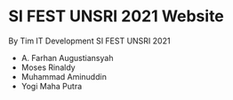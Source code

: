 # SI FEST UNSRI 2021 Website

By Tim IT Development SI FEST UNSRI 2021
- A. Farhan Augustiansyah
- Moses Rinaldy
- Muhammad Aminuddin
- Yogi Maha Putra
